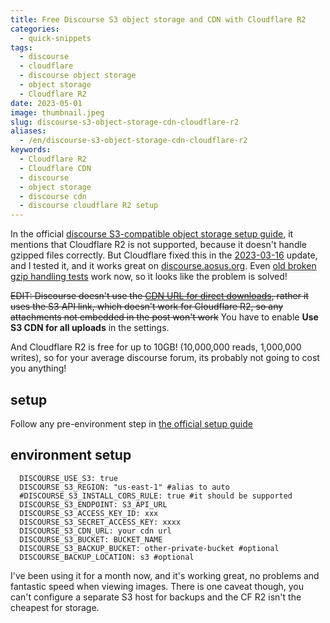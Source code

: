 ```yaml
---
title: Free Discourse S3 object storage and CDN with Cloudflare R2
categories:
  - quick-snippets
tags:
  - discourse
  - cloudflare
  - discourse object storage
  - object storage
  - Cloudflare R2
date: 2023-05-01
image: thumbnail.jpeg
slug: discourse-s3-object-storage-cdn-cloudflare-r2
aliases:
  - /en/discourse-s3-object-storage-cdn-cloudflare-r2
keywords:
  - Cloudflare R2
  - Cloudflare CDN
  - discourse
  - object storage
  - discourse cdn
  - discourse cloudflare R2 setup
---
```


In the official [discourse S3-compatible object storage setup guide](https://meta.discourse.org/t/configure-an-s3-compatible-object-storage-provider-for-uploads/148916), it mentions that Cloudflare R2 is not supported, because it doesn't handle gzipped files correctly.
But Cloudflare fixed this in the [2023-03-16](https://developers.cloudflare.com/r2/reference/changelog/#2023-03-16) update, and I tested it, and it works great on [discourse.aosus.org](https://discourse.aosus.org).
Even [old broken gzip handling tests](https://gist.github.com/csuhta/0001d1bb74200412bc1d7f9e11ec4ea5) work now, so it looks like the problem is solved!

~~EDIT: Discourse doesn't use the [CDN URL for direct downloads](https://meta.discourse.org/t/s3-cdn-url-not-being-used-on-non-image-uploads/175332), rather it uses the S3 API link, which doesn't work for Cloudflare R2, so any attachments not embedded in the post won't work~~
You have to enable **Use S3 CDN for all uploads** in the settings.

And Cloudflare R2 is free for up to 10GB! (10,000,000 reads, 1,000,000 writes), so for your average discourse forum, its probably not going to cost you anything!

## setup
Follow any pre-environment step in [the official setup guide](https://meta.discourse.org/t/configure-an-s3-compatible-object-storage-provider-for-uploads/148916)

## environment setup

```
  DISCOURSE_USE_S3: true
  DISCOURSE_S3_REGION: "us-east-1" #alias to auto
  #DISCOURSE_S3_INSTALL_CORS_RULE: true #it should be supported
  DISCOURSE_S3_ENDPOINT: S3_API_URL
  DISCOURSE_S3_ACCESS_KEY_ID: xxx
  DISCOURSE_S3_SECRET_ACCESS_KEY: xxxx
  DISCOURSE_S3_CDN_URL: your cdn url
  DISCOURSE_S3_BUCKET: BUCKET_NAME
  DISCOURSE_S3_BACKUP_BUCKET: other-private-bucket #optional
  DISCOURSE_BACKUP_LOCATION: s3 #optional
```

I've been using it for a month now, and it's working great, no problems and fantastic speed when viewing images.
There is one caveat though, you can't configure a separate S3 host for backups and the CF R2 isn't the cheapest for storage.